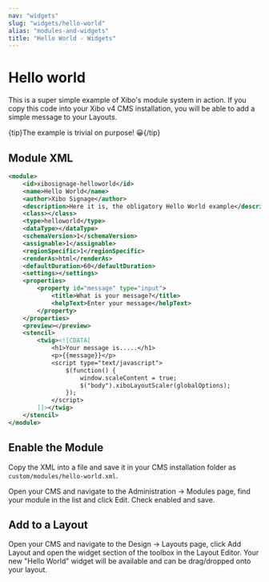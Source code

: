 ```yaml
---
nav: "widgets"
slug: "widgets/hello-world"
alias: "modules-and-widgets"
title: "Hello World - Widgets"
---
```


# Hello world
This is a super simple example of Xibo's module system in action. If you copy this code into your Xibo v4 CMS installation, you will be able to add a simple message to your Layouts.

{tip}The example is trivial on purpose! 😀️{/tip}


## Module XML

```xml
<module>
    <id>xibosignage-helloworld</id>
    <name>Hello World</name>
    <author>Xibo Signage</author>
    <description>Here it is, the obligatory Hello World example</description>
    <class></class>
    <type>helloworld</type>
    <dataType></dataType>
    <schemaVersion>1</schemaVersion>
    <assignable>1</assignable>
    <regionSpecific>1</regionSpecific>
    <renderAs>html</renderAs>
    <defaultDuration>60</defaultDuration>
    <settings></settings>
    <properties>
        <property id="message" type="input">
            <title>What is your message?</title>
            <helpText>Enter your message</helpText>
        </property>
    </properties>
    <preview></preview>
    <stencil>
        <twig><![CDATA[
   			<h1>Your message is.....</h1>
			<p>{{message}}</p>
            <script type="text/javascript">
                $(function() {
					window.scaleContent = true;
					$("body").xiboLayoutScaler(globalOptions);
                });
            </script>
        ]]></twig>
    </stencil>
</module>
```


## Enable the Module
Copy the XML into a file and save it in your CMS installation folder as `custom/modules/hello-world.xml`.

Open your CMS and navigate to the Administration -> Modules page, find your module in the list and click Edit. Check enabled and save.

## Add to a Layout
Open your CMS and navigate to the Design -> Layouts page, click Add Layout and open the widget section of the toolbox in the Layout Editor. Your new "Hello World" widget will be available and can be drag/dropped onto your layout.
